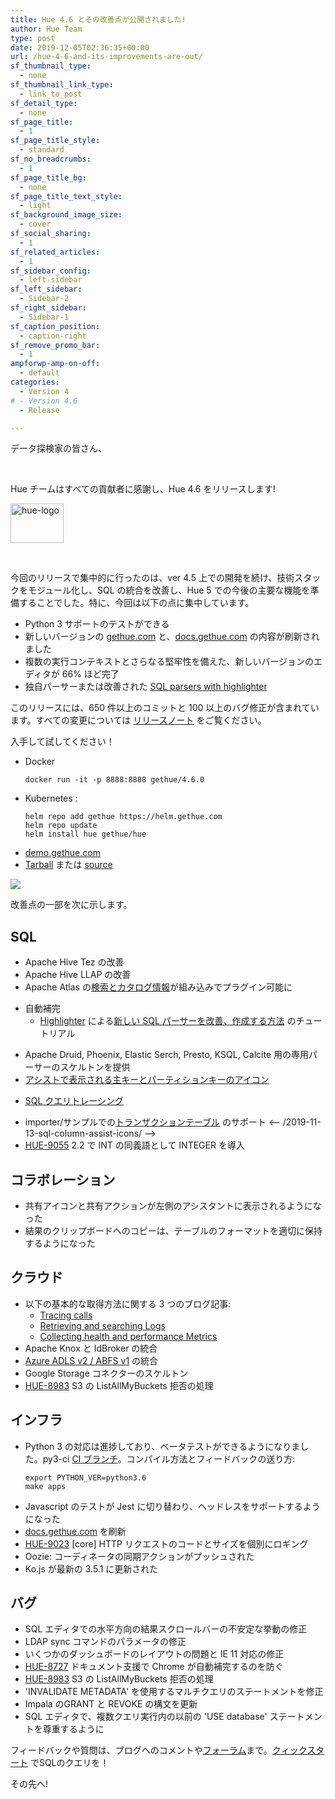 ```yaml
---
title: Hue 4.6 とその改善点が公開されました!
author: Hue Team
type: post
date: 2019-12-05T02:36:35+00:00
url: /hue-4-6-and-its-improvements-are-out/
sf_thumbnail_type:
  - none
sf_thumbnail_link_type:
  - link_to_post
sf_detail_type:
  - none
sf_page_title:
  - 1
sf_page_title_style:
  - standard
sf_no_breadcrumbs:
  - 1
sf_page_title_bg:
  - none
sf_page_title_text_style:
  - light
sf_background_image_size:
  - cover
sf_social_sharing:
  - 1
sf_related_articles:
  - 1
sf_sidebar_config:
  - left-sidebar
sf_left_sidebar:
  - Sidebar-2
sf_right_sidebar:
  - Sidebar-1
sf_caption_position:
  - caption-right
sf_remove_promo_bar:
  - 1
ampforwp-amp-on-off:
  - default
categories:
  - Version 4
# - Version 4.6
  - Release

---
```

データ探検家の皆さん、

&nbsp;

Hue チームはすべての貢献者に感謝し、Hue 4.6 をリリースします!

<img class="" src="https://cdn.gethue.com/uploads/2015/08/hue-logo-copy.png" alt="hue-logo" width="85" height="63" />

&nbsp;

今回のリリースで集中的に行ったのは、ver 4.5 上での開発を続け、技術スタックをモジュール化し、SQL の統合を改善し、Hue 5 での今後の主要な機能を準備することでした。特に、今回は以下の点に集中しています。

* Python 3 サポートのテストができる
* 新しいバージョンの [gethue.com](https://jp.gethue.com) と、[docs.gethue.com](https://docs.gethue.com) の内容が刷新されました
* 複数の実行コンテキストとさらなる堅牢性を備えた、新しいバージョンのエディタが 66% ほど完了
* 独自パーサーまたは改善された [SQL parsers with highlighter](https://docs.gethue.com/developer/parsers/)


このリリースには、650 件以上のコミットと 100 以上のバグ修正が含まれています。すべての変更については [リリースノート](https://docs.gethue.com/releases/release-notes-4.6.0/) をご覧ください。

入手して試してください！

* Docker
    ```
    docker run -it -p 8888:8888 gethue/4.6.0
    ```
* Kubernetes :
    ```
    helm repo add gethue https://helm.gethue.com
    helm repo update
    helm install hue gethue/hue
    ```
* [demo.gethue.com](https://demo.gethue.com)
* [Tarball](https://cdn.gethue.com/downloads/hue-4.6.0.tgz) または [source](https://github.com/cloudera/hue/archive/release-4.6.0.zip)

<a href="https://cdn.gethue.com/uploads/2019/12/hue4.6.png">
  <img src="https://cdn.gethue.com/uploads/2019/12/hue4.6.png" />
</a>

改善点の一部を次に示します。

## SQL

* Apache Hive Tez の改善
* Apache Hive LLAP の改善
* Apache Atlas の[検索とカタログ情報](https://gethue.com/realtime-catalog-search-with-hue-and-apache-atlas/)が組み込みでプラグイン可能に
<!-- /realtime-catalog-search-with-hue-and-apache-atlas/ -->
* 自動補完
  * [Highlighter](https://gethue.com/how-to-improve-or-add-your-own-sql-syntax-highlighter/) による[新しい SQL パーサーを改善、作成する方法](https://docs.gethue.com/developer/parsers/) のチュートリアル
<!-- /how-to-improve-or-add-your-own-sql-syntax-highlighter/ -->
  * Apache Druid, Phoenix, Elastic Serch, Presto, KSQL, Calcite 用の専用パーサーのスケルトンを提供
* [アシストで表示される主キーとパーティションキーのアイコン](https://gethue.com/2019-11-13-sql-column-assist-icons/)
<!-- /2019-11-13-sql-column-assist-icons/ -->
* [SQL クエリトレーシング](https://gethue.com/introducing-request-tracing-with-opentracing-and-jaeger-in-kubernetes/)
<!--/introducing-request-tracing-with-opentracing-and-jaeger-in-kubernetes/ -->
* importer/サンプルでの[トランザクションテーブル](https://gethue.com/2019-11-13-sql-column-assist-icons/) のサポート
<-- /2019-11-13-sql-column-assist-icons/ -->
* [HUE-9055](https://issues.cloudera.org/browse/HUE-9055) 2.2 で INT の同義語として INTEGER を導入

## コラボレーション

* 共有アイコンと共有アクションが左側のアシスタントに表示されるようになった
* 結果のクリップボードへのコピーは、テーブルのフォーマットを適切に保持するようになった

## クラウド

* 以下の基本的な取得方法に関する 3 つのブログ記事:
  * [Tracing calls](https://gethue.com/introducing-request-tracing-with-opentracing-and-jaeger-in-kubernetes/)
  * [Retrieving and searching Logs](https://gethue.com/collecting-hue-metrics-with-prometheus-in-kubernetes/)
  * [Collecting health and performance Metrics](https://gethue.com/collecting-hue-metrics-with-prometheus-in-kubernetes/)
* Apache Knox と IdBroker の統合
* [Azure ADLS v2 / ABFS v1](http://localhost:1314/integration-with-microsoft-azure-data-lake-store-gen2/) の統合
* Google Storage コネクターのスケルトン
* [HUE-8983](https://issues.cloudera.org/browse/HUE-8983) S3 の ListAllMyBuckets 拒否の処理

<!-- /introducing-request-tracing-with-opentracing-and-jaeger-in-kubernetes/
/collecting-and-querying-hue-logs-with-fluentd-in-kubernetes/
https://gethue.com/collecting-hue-metrics-with-prometheus-in-kubernetes//integration-with-microsoft-azure-data-lake-store-gen2/
-->
## インフラ

* Python 3 の対応は進捗しており、ベータテストができるようになりました。py3-ci [CI ブランチ](https://circleci.com/gh/cloudera/hue/tree/py3-ci)。コンパイル方法とフィードバックの送り方:
  ```
  export PYTHON_VER=python3.6
  make apps
  ```
* Javascript のテストが Jest に切り替わり、ヘッドレスをサポートするようになった
* [docs.gethue.com](https://docs.gethue.com) を刷新
* [HUE-9023](https://issues.cloudera.org/browse/HUE-9023) [core] HTTP リクエストのコードとサイズを個別にロギング
* Oozie: コーディネータの同期アクションがプッシュされた
* Ko.js が最新の 3.5.1 に更新された

## バグ

* SQL エディタでの水平方向の結果スクロールバーの不安定な挙動の修正
* LDAP sync コマンドのパラメータの修正
* いくつかのダッシュボードのレイアウトの問題と IE 11 対応の修正
* [HUE-8727](https://issues.cloudera.org/browse/HUE-8727) ドキュメント支援で Chrome が自動補完するのを防ぐ
* [HUE-8983](https://issues.cloudera.org/browse/HUE-8983) S3 の ListAllMyBuckets 拒否の処理
* 'INVALIDATE METADATA' を使用するマルチクエリのステートメントを修正
* Impala のGRANT と REVOKE の構文を更新
* SQL エディタで、複数クエリ実行内の以前の 'USE database' ステートメントを尊重するように


フィードバックや質問は、ブログへのコメントや<a href="https://discourse.gethue.com/">フォーラム</a>まで。<a href="https://docs.gethue.com/quickstart/">クィックスタート</a> でSQLのクエリを！


その先へ!
